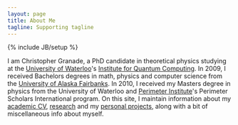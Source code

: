 ```yaml
---
layout: page
title: About Me
tagline: Supporting tagline
---
```

{% include JB/setup %}

I am Christopher Granade, a PhD candidate in theoretical physics studying at the [University of Waterloo](http://uwaterloo.ca/)'s [Institute for Quantum Computing](http://iqc.uwaterloo.ca). In 2009, I received Bachelors degrees in math, physics and computer science from the [University of Alaska Fairbanks](http://www.uaf.edu). In 2010, I received my Masters degree in physics from the University of Waterloo and [Perimeter Institute](www.perimeterinstitute.ca)'s Perimeter Scholars International program.
On this site, I maintain information about my [academic CV](cv.html), [research](research.html) and my [personal projects](projects.html), along with a bit of miscellaneous info about myself.

